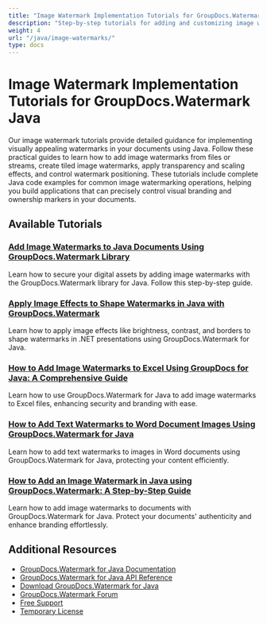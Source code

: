 ```yaml
---
title: "Image Watermark Implementation Tutorials for GroupDocs.Watermark Java"
description: "Step-by-step tutorials for adding and customizing image watermarks in documents using GroupDocs.Watermark for Java."
weight: 4
url: "/java/image-watermarks/"
type: docs
---
```

# Image Watermark Implementation Tutorials for GroupDocs.Watermark Java

Our image watermark tutorials provide detailed guidance for implementing visually appealing watermarks in your documents using Java. Follow these practical guides to learn how to add image watermarks from files or streams, create tiled image watermarks, apply transparency and scaling effects, and control watermark positioning. These tutorials include complete Java code examples for common image watermarking operations, helping you build applications that can precisely control visual branding and ownership markers in your documents.

## Available Tutorials

### [Add Image Watermarks to Java Documents Using GroupDocs.Watermark Library](./add-image-watermarks-groupdocs-java/)
Learn how to secure your digital assets by adding image watermarks with the GroupDocs.Watermark library for Java. Follow this step-by-step guide.

### [Apply Image Effects to Shape Watermarks in Java with GroupDocs.Watermark](./apply-image-effects-shape-watermarks-java-groupdocs-watermark/)
Learn how to apply image effects like brightness, contrast, and borders to shape watermarks in .NET presentations using GroupDocs.Watermark for Java.

### [How to Add Image Watermarks to Excel Using GroupDocs for Java&#58; A Comprehensive Guide](./groupdocs-watermark-java-add-image-to-excel/)
Learn how to use GroupDocs.Watermark for Java to add image watermarks to Excel files, enhancing security and branding with ease.

### [How to Add Text Watermarks to Word Document Images Using GroupDocs.Watermark for Java](./add-watermarks-word-images-groupdocs-java/)
Learn how to add text watermarks to images in Word documents using GroupDocs.Watermark for Java, protecting your content efficiently.

### [How to Add an Image Watermark in Java using GroupDocs.Watermark&#58; A Step-by-Step Guide](./add-image-watermark-java-groupdocs/)
Learn how to add image watermarks to documents with GroupDocs.Watermark for Java. Protect your documents' authenticity and enhance branding effortlessly.

## Additional Resources

- [GroupDocs.Watermark for Java Documentation](https://docs.groupdocs.com/watermark/java/)
- [GroupDocs.Watermark for Java API Reference](https://reference.groupdocs.com/watermark/java/)
- [Download GroupDocs.Watermark for Java](https://releases.groupdocs.com/watermark/java/)
- [GroupDocs.Watermark Forum](https://forum.groupdocs.com/c/watermark)
- [Free Support](https://forum.groupdocs.com/)
- [Temporary License](https://purchase.groupdocs.com/temporary-license/)
